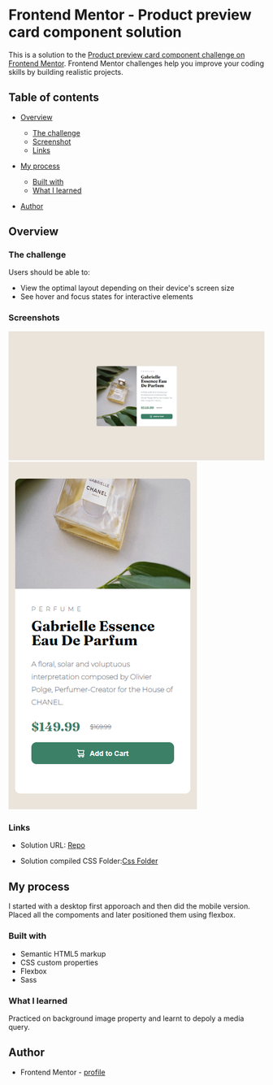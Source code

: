# Frontend Mentor - Product preview card component solution

This is a solution to the [Product preview card component challenge on Frontend Mentor](https://www.frontendmentor.io/challenges/product-preview-card-component-GO7UmttRfa). Frontend Mentor challenges help you improve your coding skills by building realistic projects. 

## Table of contents

- [Overview](#overview)
  - [The challenge](#the-challenge)
  - [Screenshot](#screenshot)
  - [Links](#links)
- [My process](#my-process)
  - [Built with](#built-with)
  - [What I learned](#what-i-learned)

- [Author](#author)




## Overview

### The challenge

Users should be able to:

- View the optimal layout depending on their device's screen size
- See hover and focus states for interactive elements

### Screenshots

![Desktop-View](./design/Desktop-view.png)
![Mobile-View](./design/Mobile-view.png)


### Links

- Solution URL: [Repo](https://github.com/karthiksk9819/Frontend-Mentor/tree/main/Newbie%20Projects/Product%20preview%20card%20component)

- Solution compiled CSS Folder:[Css Folder](https://github.com/karthiksk9819/Frontend-Mentor/tree/main/css)

## My process

I started with a desktop first apporoach and then did the mobile version. Placed all the compoments and later positioned them using flexbox.


### Built with

- Semantic HTML5 markup
- CSS custom properties
- Flexbox
- Sass 


### What I learned

Practiced on background image property and learnt to depoly a media query.

## Author


- Frontend Mentor - [profile](@karthiksk9819)


